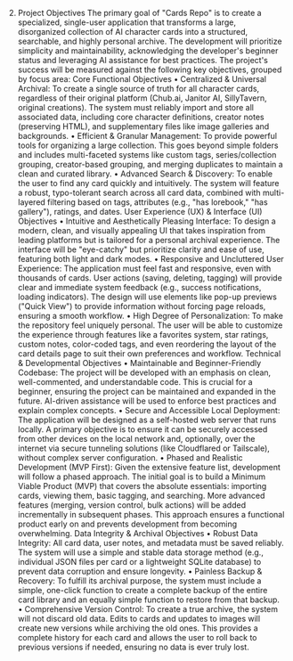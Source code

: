 2. Project Objectives
The primary goal of "Cards Repo" is to create a specialized, single-user application that transforms a large, disorganized collection of AI character cards into a structured, searchable, and highly personal archive. The development will prioritize simplicity and maintainability, acknowledging the developer's beginner status and leveraging AI assistance for best practices.
The project's success will be measured against the following key objectives, grouped by focus area:
Core Functional Objectives
•	Centralized & Universal Archival: To create a single source of truth for all character cards, regardless of their original platform (Chub.ai, Janitor AI, SillyTavern, original creations). The system must reliably import and store all associated data, including core character definitions, creator notes (preserving HTML), and supplementary files like image galleries and backgrounds.
•	Efficient & Granular Management: To provide powerful tools for organizing a large collection. This goes beyond simple folders and includes multi-faceted systems like custom tags, series/collection grouping, creator-based grouping, and merging duplicates to maintain a clean and curated library.
•	Advanced Search & Discovery: To enable the user to find any card quickly and intuitively. The system will feature a robust, typo-tolerant search across all card data, combined with multi-layered filtering based on tags, attributes (e.g., "has lorebook," "has gallery"), ratings, and dates.
User Experience (UX) & Interface (UI) Objectives
•	Intuitive and Aesthetically Pleasing Interface: To design a modern, clean, and visually appealing UI that takes inspiration from leading platforms but is tailored for a personal archival experience. The interface will be "eye-catchy" but prioritize clarity and ease of use, featuring both light and dark modes.
•	Responsive and Uncluttered User Experience: The application must feel fast and responsive, even with thousands of cards. User actions (saving, deleting, tagging) will provide clear and immediate system feedback (e.g., success notifications, loading indicators). The design will use elements like pop-up previews ("Quick View") to provide information without forcing page reloads, ensuring a smooth workflow.
•	High Degree of Personalization: To make the repository feel uniquely personal. The user will be able to customize the experience through features like a favorites system, star ratings, custom notes, color-coded tags, and even reordering the layout of the card details page to suit their own preferences and workflow.
Technical & Developmental Objectives
•	Maintainable and Beginner-Friendly Codebase: The project will be developed with an emphasis on clean, well-commented, and understandable code. This is crucial for a beginner, ensuring the project can be maintained and expanded in the future. AI-driven assistance will be used to enforce best practices and explain complex concepts.
•	Secure and Accessible Local Deployment: The application will be designed as a self-hosted web server that runs locally. A primary objective is to ensure it can be securely accessed from other devices on the local network and, optionally, over the internet via secure tunneling solutions (like Cloudflared or Tailscale), without complex server configuration.
•	Phased and Realistic Development (MVP First): Given the extensive feature list, development will follow a phased approach. The initial goal is to build a Minimum Viable Product (MVP) that covers the absolute essentials: importing cards, viewing them, basic tagging, and searching. More advanced features (merging, version control, bulk actions) will be added incrementally in subsequent phases. This approach ensures a functional product early on and prevents development from becoming overwhelming.
Data Integrity & Archival Objectives
•	Robust Data Integrity: All card data, user notes, and metadata must be saved reliably. The system will use a simple and stable data storage method (e.g., individual JSON files per card or a lightweight SQLite database) to prevent data corruption and ensure longevity.
•	Painless Backup & Recovery: To fulfill its archival purpose, the system must include a simple, one-click function to create a complete backup of the entire card library and an equally simple function to restore from that backup.
•	Comprehensive Version Control: To create a true archive, the system will not discard old data. Edits to cards and updates to images will create new versions while archiving the old ones. This provides a complete history for each card and allows the user to roll back to previous versions if needed, ensuring no data is ever truly lost.